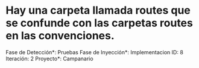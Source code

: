 # Hay una carpeta llamada routes que se confunde con las carpetas routes en las convenciones.

Fase de Detección*: Pruebas
Fase de Inyección*: Implementacion
ID: 8
Iteración: 2
Proyecto*: Campanario